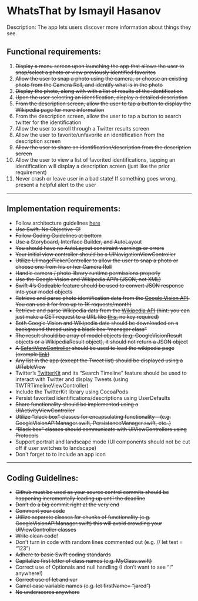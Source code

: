 #  WhatsThat by Ismayil Hasanov

Description: The app lets users discover more information about things they see.

## Functional requirements:
1) ~~Display a menu screen upon launching the app that allows the user to snap/select a photo or view previously identified favorites~~
2) ~~Allow the user to snap a photo using the camera, or choose an existing photo from the Camera Roll, and identify what is in the photo~~
3) ~~Display the photo, along with with a list of results of the identification~~
4) ~~Upon the user selecting an identification, display a detailed description~~
5) ~~From the description screen, allow the user to tap a button to display the Wikipedia page for more information~~
6) From the description screen, allow the user to tap a button to search twitter for the identification
7) Allow the user to scroll through a Twitter results screen
8) Allow the user to favorite/unfavorite an identification from the description screen
9) ~~Allow the user to share an identification/description from the description screen~~
10) Allow the user to view a list of favorited identifications, tapping an identification will display a description screen (just like the prior requirement)
11) Never crash or leave user in a bad state! If something goes wrong, present a helpful alert to the user
---
## Implementation requirements:
* Follow architecture guidelines [here](https://docs.google.com/drawings/d/1Kc6rPKa9k94aPkwGJZHOgSF776gEFbRDpDvEQeVXceU/edit?usp=sharing)
* ~~Use Swift. No Objective-C!~~
* ~~Follow Coding Guidelines at bottom~~
* ~~Use a Storyboard, Interface Builder, and AutoLayout~~
* ~~You should have no AutoLayout constraint warnings or errors~~
* ~~Your initial view controller should be a UINavigationViewController~~
* ~~Utilize UIImagePickerController to allow the user to snap a photo or choose one from his or her Camera Roll~~
* ~~Handle camera / photo library runtime permissions properly~~
* ~~Use the Google Vision and Wikipedia API’s (JSON, not XML)~~
* ~~Swift 4’s Codeable feature should be used to convert JSON response into your model objects~~
* ~~Retrieve and parse photo identification data from the [Google Vision API](https://cloud.google.com/vision/). You can use it for free up to 1K requests/month)~~
* ~~Retrieve and parse Wikipedia data from the [Wikipedia API](https://www.mediawiki.org/wiki/API:Main_page) (hint: you can just make a GET request to a URL like [this](https://en.wikipedia.org/w/api.php?format=json&action=query&prop=extracts&exintro=&explaintext=&titles=iPhone), no key required)~~
* ~~Both Google Vision and Wikipedia data should be downloaded on a background thread using a black box “manager class”~~
* ~~The result should be array of model objects (e.g. GoogleVisionResult objects or a WikipediaResult object), it should not return a JSON object~~
* ~~A [SafariViewController](https://www.hackingwithswift.com/read/32/3/how-to-use-sfsafariviewcontroller-to-browse-a-web-page) should be used to load the wikipedia page (example [link](https://en.wikipedia.org/?curid=16161443))~~
* ~~Any list in the app (except the Tweet list) should be displayed using a UITableView~~
* Twitter’s [TwitterKit](https://dev.twitter.com/twitterkit/ios/overview) and its “Search Timeline” feature should be used to interact with Twitter and display Tweets (using TWTRTimelineViewController)
* Include the TwitterKit library using CocoaPods
* Persist favorited identifications/descriptions using UserDefaults
* ~~Share functionality should be implemented using a UIActivityViewController~~
* ~~Utilize “black box” classes for encapsulating functionality - (e.g. GoogleVisionAPIManager.swift, PersistanceManager.swift, etc..)~~
* ~~“Black box” classes should communicate with UIViewControllers using Protocols~~
* Support portrait and landscape mode (UI components should not be cut off if user switches to landscape)
* Don't forget to to include an app icon
---
## Coding Guidelines:
* ~~Github must be used as your source control commits should be happening incrementally leading up until the deadline~~
* ~~Don’t do a big commit right at the very end~~
* ~~Comment your code~~
* ~~Utilize separate classes for chunks of functionality (e.g. GoogleVisionAPIManager.swift) this will avoid crowding your UIViewController classes~~
* ~~Write clean code!~~
* Don’t turn in code with random lines commented out (e.g. // let test = “123”)
* ~~Adhere to basic Swift coding standards~~
* ~~Capitalize first letter of class names (e.g. MyClass.swift)~~
* Correct use of Optionals and null handling (I don’t want to see “!” anywhere!)
* ~~Correct use of let and var~~
* ~~Camel case variable names (e.g. let firstName= “jared”)~~
* ~~No underscores anywhere~~
